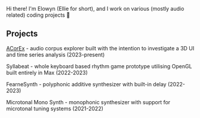 Hi there! I'm Elowyn (Ellie for short), and I work on various (mostly audio related) coding projects 🙂

## Projects
[ACorEx](https://github.com/fearn-e/acorex) - audio corpus explorer built with the intention to investigate a 3D UI and time series analysis (2023-present)

Syllabeat - whole keyboard based rhythm game prototype utilising OpenGL built entirely in Max (2022-2023)

FearneSynth - polyphonic additive synthesizer with built-in delay (2022-2023)

Microtonal Mono Synth - monophonic synthesizer with support for microtonal tuning systems (2021-2022)

